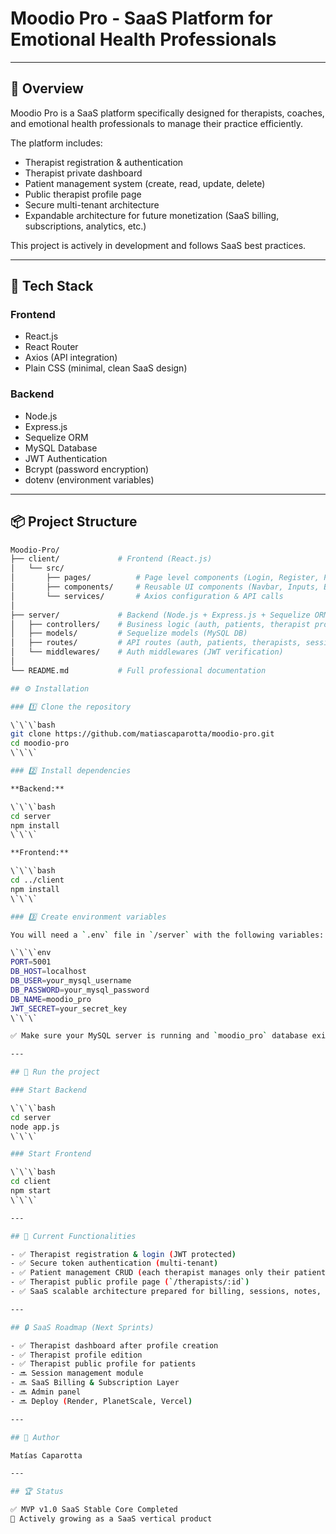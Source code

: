 # Moodio Pro - SaaS Platform for Emotional Health Professionals

---

## 📌 Overview

Moodio Pro is a SaaS platform specifically designed for therapists, coaches, and emotional health professionals to manage their practice efficiently.

The platform includes:

- Therapist registration & authentication
- Therapist private dashboard
- Patient management system (create, read, update, delete)
- Public therapist profile page
- Secure multi-tenant architecture
- Expandable architecture for future monetization (SaaS billing, subscriptions, analytics, etc.)

This project is actively in development and follows SaaS best practices.

---

## 🚀 Tech Stack

### Frontend

- React.js
- React Router
- Axios (API integration)
- Plain CSS (minimal, clean SaaS design)

### Backend

- Node.js
- Express.js
- Sequelize ORM
- MySQL Database
- JWT Authentication
- Bcrypt (password encryption)
- dotenv (environment variables)

---


## 📦 Project Structure

```bash
Moodio-Pro/
├── client/             # Frontend (React.js)
│   └── src/
│       ├── pages/          # Page level components (Login, Register, PatientForm, PatientList, TherapistProfile, Dashboard, etc.)
│       ├── components/     # Reusable UI components (Navbar, Inputs, Buttons, Forms)
│       └── services/       # Axios configuration & API calls
│
├── server/             # Backend (Node.js + Express.js + Sequelize ORM)
│   ├── controllers/    # Business logic (auth, patients, therapist profile, sessions)
│   ├── models/         # Sequelize models (MySQL DB)
│   ├── routes/         # API routes (auth, patients, therapists, sessions)
│   └── middlewares/    # Auth middlewares (JWT verification)
│
└── README.md           # Full professional documentation

## ⚙ Installation

### 1️⃣ Clone the repository

\`\`\`bash
git clone https://github.com/matiascaparotta/moodio-pro.git
cd moodio-pro
\`\`\`

### 2️⃣ Install dependencies

**Backend:**

\`\`\`bash
cd server
npm install
\`\`\`

**Frontend:**

\`\`\`bash
cd ../client
npm install
\`\`\`

### 3️⃣ Create environment variables

You will need a `.env` file in `/server` with the following variables:

\`\`\`env
PORT=5001
DB_HOST=localhost
DB_USER=your_mysql_username
DB_PASSWORD=your_mysql_password
DB_NAME=moodio_pro
JWT_SECRET=your_secret_key
\`\`\`

✅ Make sure your MySQL server is running and `moodio_pro` database exists.

---

## 🏃 Run the project

### Start Backend

\`\`\`bash
cd server
node app.js
\`\`\`

### Start Frontend

\`\`\`bash
cd client
npm start
\`\`\`

---

## 🚀 Current Functionalities

- ✅ Therapist registration & login (JWT protected)
- ✅ Secure token authentication (multi-tenant)
- ✅ Patient management CRUD (each therapist manages only their patients)
- ✅ Therapist public profile page (`/therapists/:id`)
- ✅ SaaS scalable architecture prepared for billing, sessions, notes, audio logs and more.

---

## 🔒 SaaS Roadmap (Next Sprints)

- ✅ Therapist dashboard after profile creation
- ✅ Therapist profile edition
- ✅ Therapist public profile for patients
- 🔜 Session management module
- 🔜 SaaS Billing & Subscription Layer
- 🔜 Admin panel
- 🔜 Deploy (Render, PlanetScale, Vercel)

---

## 📖 Author

Matías Caparotta

---

## 🏆 Status

✅ MVP v1.0 SaaS Stable Core Completed  
🚀 Actively growing as a SaaS vertical product
